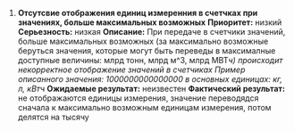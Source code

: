1. **Отсутсвие отображения единиц измеренния в счетчках при значениях, больше максимальных возможных**
    **Приоритет:** низкий
    **Серьезность:** низкая
    **Описание:** При передаче в счетчики значений, больше максимальных возможных (за максимально возможные беруться
    значения, которые могут быть переведы в максималные доступные величины: млрд тонн, млрд м^3, млрд МВТ*ч) происходит
    некорректное отображение значений в счетчиках
    Пример описанного значения: 1000000000000000 в основных единицах: кг, л, кВт*ч
    **Ожидаемые результат:** неизвестен
    **Фактический результат:** не отображаются единицы измерения, значение переводядся сначала к максимально возможным 
    единицам измерения, потом делятся на тысячу